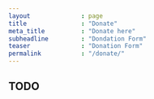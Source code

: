 ```yaml
---
layout              : page
title               : "Donate"
meta_title          : "Donate here"
subheadline         : "Dondation Form"
teaser              : "Donation Form"
permalink           : "/donate/"
---
```


## TODO

